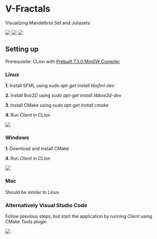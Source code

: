 # V-Fractals
Visualizing Mandelbrot Set and Juliasets

<img src="https://github.com/viesa/V-Fractal/blob/master/preview0.png">
<img src="https://github.com/viesa/V-Fractal/blob/master/preview1.png">
<img src="https://github.com/viesa/V-Fractal/blob/master/previewGif0.png">

## Setting up
Prerequisite: CLion with [Prebuilt 7.3.0 MinGW Compiler](https://sourceforge.net/projects/mingw-w64/files/Toolchains%20targetting%20Win64/Personal%20Builds/mingw-builds/7.3.0/threads-posix/seh/x86_64-7.3.0-release-posix-seh-rt_v5-rev0.7z/download)


### Linux
<b> 1. </b> Install SFML using <i>sudo apt-get install libsfml-dev</i>

<b> 2. </b> Install Box2D using <i>sudo apt-get install libbox2d-dev</i>

<b> 3. </b> Install CMake using <i>sudo apt-get install cmake</i>

<b> 4. </b> Run <i>Client</i> in CLion

<img src="https://github.com/viesa/V-Algorithms/blob/master/startCLion.png">


### Windows
<b> 1. </b> Download and install CMake

<b> 4. </b> Run <i>Client</i> in CLion

<img src="https://github.com/viesa/V-Algorithms/blob/master/startCLion.png">

### Mac
Should be similar to Linux


### Alternatively Visual Studio Code

Follow previous steps, but start the application by running <i>Client</i> using CMake Tools plugin

<img src="https://github.com/viesa/V-Algorithms/blob/master/startCMakeProject.png">
